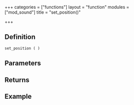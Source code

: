 +++
categories = ["functions"]
layout = "function"
modules = ["mod_sound"]
title = "set_position()"

+++

## Definition

    set_position ( )

## Parameters

## Returns

## Example
